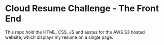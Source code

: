 # Cloud Resume Challenge - The Front End
This repo hold the HTML, CSS, JS and asstes for the AWS S3 hosted website, which displays my resume on a single page. 
